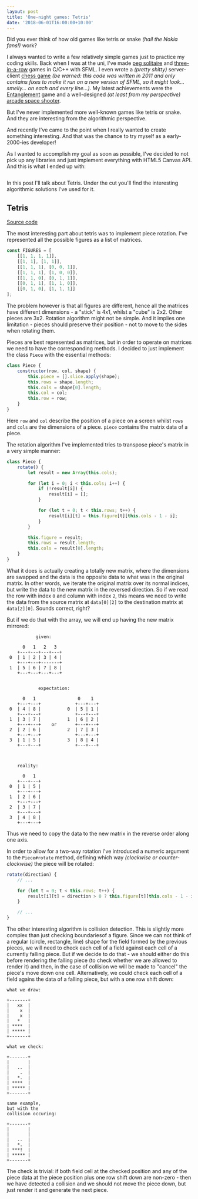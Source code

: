 ```yaml
---
layout: post
title: 'One-night games: Tetris'
date: '2018-06-01T16:00:00+10:00'
---
```


Did you ever think of how old games like tetris or snake _(hail the Nokia fans!)_ work?

I always wanted to write a few relatively simple games just to practice my coding skills.
Back when I was at the uni, I've made [peg solitaire](https://en.wikipedia.org/wiki/Peg_solitaire) and [three-in-a-row](https://en.wikipedia.org/wiki/Bejeweled) games in C/C++ with SFML. I even wrote a _(pretty shitty)_ server-client [chess game](https://github.com/shybovycha/moo-chess) _(be warned: this code was written in 2011 and only contains fixes to make it run on a new version of SFML, so it might look... smelly... on each and every line...)_. My latest achievements were the [Entanglement](https://github.com/shybovycha/entanglement-ios) game and a well-designed _(at least from my perspective)_ [arcade space shooter](https://github.com/shybovycha/python-shooter).

But I've never implemented more well-known games like tetris or snake. And they are interesting from the algorithmic perspective.

And recently I've came to the point when I really wanted to create something interesting. And that was the chance to try myself as a early-2000-ies developer!

As I wanted to accomplish my goal as soon as possible, I've decided to not pick up any libraries and just implement everything with HTML5 Canvas API. And this is what I ended up with:

<img src="" alt="" data-src="/images/one-night-games/snake-screenshot.png" class="medium">

In this post I'll talk about Tetris. Under the cut you'll find the interesting algorithmic solutions I've used for it.

<!--more-->

## Tetris

[Source code](https://github.com/shybovycha/moo-tetris)

The most interesting part about tetris was to implement piece rotation. I've represented all the possible figures as a list of matrices.

```js
const FIGURES = [
    [[1, 1, 1, 1]],
    [[1, 1], [1, 1]],
    [[1, 1, 1], [0, 0, 1]],
    [[1, 1, 1], [1, 0, 0]],
    [[1, 1, 0], [0, 1, 1]],
    [[0, 1, 1], [1, 1, 0]],
    [[0, 1, 0], [1, 1, 1]]
];
```

The problem however is that all figures are different, hence all the matrices have different dimensions - a "stick" is 4x1, whilst a "cube" is 2x2. Other pieces are 3x2. Rotation algorithm might not be simple. And it implies one limitation - pieces should preserve their position - not to move to the sides when rotating them.

Pieces are best represented as matrices, but in order to operate on matrices we need to have the corresponding methods. I decided to just implement the class `Piece` with the essential methods:

```js
class Piece {
    constructor(row, col, shape) {
        this.piece = [].slice.apply(shape);
        this.rows = shape.length;
        this.cols = shape[0].length;
        this.col = col;
        this.row = row;
    }
}
```

Here `row` and `col` describe the position of a piece on a screen whilst `rows` and `cols` are the dimensions of a piece. `piece` contains the matrix data of a piece.

The rotation algorithm I've implemented tries to transpose piece's matrix in a very simple manner:

```js
class Piece {
    rotate() {
        let result = new Array(this.cols);

        for (let i = 0; i < this.cols; i++) {
            if (!result[i]) {
                result[i] = [];
            }

            for (let t = 0; t < this.rows; t++) {
                result[i][t] = this.figure[t][this.cols - 1 - i];
            }
        }

        this.figure = result;
        this.rows = result.length;
        this.cols = result[0].length;
    }
}
```

What it does is actually creating a totally new matrix, where the dimensions are swapped and the data is the opposite data to what was in the original matrix. In other words, we iterate the original matrix over its normal indices, but write the data to the new matrix in the reversed direction. So if we read the row with index `0` and column with index `2`, this means we need to write the data from the source matrix at `data[0][2]` to the destination matrix at `data[2][0]`. Sounds correct, right?

But if we do that with the array, we will end up having the new matrix mirrored:

```
           given:

      0   1   2   3
    +---+---+---+---+
 0  | 1 | 2 | 3 | 4 |
    +---+---+-------+
 1  | 5 | 6 | 7 | 8 |
    +---+---+---+---+


            expectation:

      0   1                0    1
    +---+---+             +---+---+
 0  | 4 | 8 |          0  | 5 | 1 |
    +---+---+             +---+---+
 1  | 3 | 7 |          1  | 6 | 2 |
    +---+---+    or       +---+---+
 2  | 2 | 6 |          2  | 7 | 3 |
    +---+---+             +---+---+
 3  | 1 | 5 |          3  | 8 | 4 |
    +---+---+             +---+---+



    reality:

      0   1
    +---+---+
 0  | 1 | 5 |
    +---+---+
 1  | 2 | 6 |
    +---+---+
 2  | 3 | 7 |
    +---+---+
 3  | 4 | 8 |
    +---+---+
```

Thus we need to copy the data to the new matrix in the reverse order along one axis.

In order to allow for a two-way rotation I've introduced a numeric argument to the `Piece#rotate` method, defining which way _(clockwise or counter-clockwise)_ the piece will be rotated:

```js
rotate(direction) {
    // ...

    for (let t = 0; t < this.rows; t++) {
        result[i][t] = direction > 0 ? this.figure[t][this.cols - 1 - i] : this.figure[this.rows - 1 - t][i];
    }

    // ...
}
```

The other interesting algorithm is collision detection. This is slightly more complex than just checking boundariesof a figure. Since we can not think of a regular (circle, rectangle, line) shape for the field formed by the previous pieces, we will need to check each cell of a field against each cell of a currently falling piece. But if we decide to do that - we should either do this before rendering the falling piece (to check whether we are allowed to render it) and then, in the case of collision we will be made to "cancel" the piece's move down one cell. Alternatively, we could check each cell of a field agains the data of a falling piece, but with a one row shift down:

```
what we draw:

+-------+
|   xx  |
|    x  |
|    x  |
|   *   |
| ****  |
| ***** |
+-------+

what we check:

+-------+
|       |
|   ..  |
|    .  |
|   *.  |
| ****  |
| ***** |
+-------+

same example,
but with the
collision occuring:

+-------+
|       |
|       |
|   ..  |
|   *.  |
| ***!  |
| ***** |
+-------+
```

The check is trivial: if both field cell at the checked position and any of the piece data at the piece position plus one row shift down are non-zero - then we have detected a collision and we should not move the piece down, but just render it and generate the next piece.
